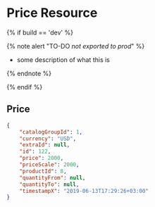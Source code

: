 # Price Resource

{% if build == 'dev' %}

{% note alert "TO-DO _not exported to prod_" %}

- some description of what this is
  
{% endnote %}

{% endif %}

## Price

```json
{
    "catalogGroupId": 1,
    "currency": "USD",
    "extraId": null,
    "id": 122,
    "price": 2000,
    "priceScale": 2000,
    "productId": 8,
    "quantityFrom": null,
    "quantityTo": null,
    "timestampX": "2019-06-13T17:29:26+03:00"
}
```